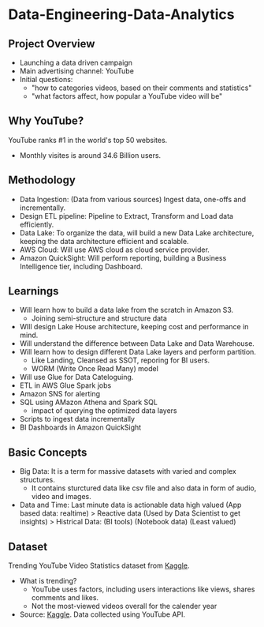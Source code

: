 # Data-Engineering-Data-Analytics
## Project Overview
- Launching a data driven campaign
- Main advertising channel: YouTube
- Initial questions:
  - "how to categories videos, based on their comments and statistics"
  - "what factors affect, how popular a YouTube video will be"
## Why YouTube?
YouTube ranks #1 in the world's top 50 websites.
- Monthly visites is around 34.6 Billion users. 

## Methodology 
- Data Ingestion: (Data from various sources) Ingest data, one-offs and incrementally.
- Design ETL pipeline: Pipeline to Extract, Transform and Load data efficiently.
- Data Lake: To organize the data, will build a new Data Lake architecture, keeping the data architecture efficient and scalable.
- AWS Cloud: Will use AWS cloud as cloud service provider.
- Amazon QuickSight: Will perform reporting, building a Business Intelligence tier, including Dashboard.

## Learnings
- Will learn how to build a data lake from the scratch in Amazon S3.
  - Joining semi-structure and structure data
- WIll design Lake House architecture, keeping cost and performance in mind.
- Will understand the difference between Data Lake and Data Warehouse.
- Will learn how to design different Data Lake layers and perform partition.
  - Like Landing, Cleansed as SSOT, reporing for BI users.
  - WORM (Write Once Read Many) model
- Will use Glue for Data Cateloguing.
- ETL in AWS Glue Spark jobs
- Amazon SNS for alerting
- SQL using AMazon Athena and Spark SQL
  - impact of querying the optimized data layers
- Scripts to ingest data incrementally
- BI Dashboards in Amazon QuickSight
## Basic Concepts

- Big Data: It is a term for massive datasets with varied and complex structures.
  - It contains sturctured data like csv file and also data in form of audio, video and images.
- Data and Time:  Last minute data is actionable data high valued (App based data: realtime) > Reactive data (Used by Data Scientist to get insights) > Histrical Data: (BI tools) (Notebook data) (Least valued)

## Dataset
Trending YouTube Video Statistics dataset from [Kaggle](https://www.kaggle.com/datasets/datasnaek/youtube-new).
- What is trending?
  - YouTube uses factors, including users interactions like views, shares comments and likes.
  - Not the most-viewed videos overall for the calender year
- Source: [Kaggle](https://www.kaggle.com/datasets/datasnaek/youtube-new). Data collected using YouTube API.
  

